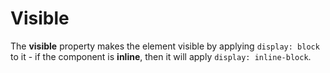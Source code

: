# Visible

The **visible** property makes the element visible by applying `display: block` to it - if the component is **inline**, then it will apply `display: inline-block`.